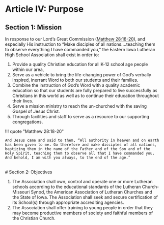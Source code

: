 # Article IV: Purpose

## Section 1: Mission

In response to our Lord’s Great Commission ([Matthew 28:18-20](https://www.biblegateway.com/passage/?search=Matthew+28%3A18-20&version=ESV)), and especially His instruction to “Make disciples of all nations....teaching them to observe everything I have commanded you,” the Eastern Iowa Lutheran High School Association shall exist in order to:

1. Provide a quality Christian education for all K-12 school age people within our area,
2. Serve as a vehicle to bring the life-changing power of God’s verbally inspired, inerrant Word to both our students and their families.
3. Combine the instruction of God’s Word with a quality academic education so that our students are fully prepared to live successfully as Christians in this world as well as to continue their education throughout their lives. 
4. Serve a mission ministry to reach the un-churched with the saving Gospel of Jesus Christ.
5. Through facilities and staff to serve as a resource to our supporting congregations.

!!! quote "Matthew 28:18-20"

    And Jesus came and said to them, “All authority in heaven and on earth has been given to me. Go therefore and make disciples of all nations, baptizing them in the name of the Father and of the Son and of the Holy Spirit, teaching them to observe all that I have commanded you. And behold, I am with you always, to the end of the age.”

<br/>
# Section 2: Objectives

1. The Association shall own, control and operate one or more Lutheran schools according to the educational standards of the Lutheran Church-Missouri Synod, the American Association of Lutheran Churches and the State of Iowa. The Association shall seek and secure certification of its School(s) through appropriate accrediting agencies.
2. The Association shall offer training to young people in order that they may become productive members of society and faithful members of the Christian Church.
